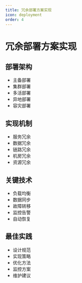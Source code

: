 ```yaml
---
title: 冗余部署方案实现
icon: deployment
order: 4
---
```


# 冗余部署方案实现

## 部署架构
- 主备部署
- 集群部署
- 多活部署
- 异地部署
- 容灾部署

## 实现机制
- 服务冗余
- 数据冗余
- 链路冗余
- 机房冗余
- 资源冗余

## 关键技术
- 负载均衡
- 数据同步
- 故障转移
- 监控告警
- 自动恢复

## 最佳实践
- 设计规范
- 实现策略
- 优化方法
- 监控方案
- 维护建议
